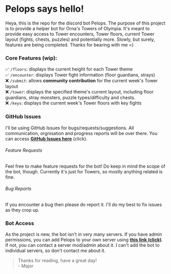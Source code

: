 # Pelops says hello!

Heya, this is the repo for the discord bot Pelops. The purpose of this project is to provide a helper bot for Orna's Towers of Olympia. It's meant to provide easy access to Tower encounters, Tower floors, current Tower layout (fights, chests, puzzles) and potentially more. Slowly, but surely, features are being completed. Thanks for bearing with me =)

### Core Features (wip):

✅ `/floors`: displays the current height for each Tower theme<br>
✅ `/encounter`: displays Tower fight information (floor guardians, strays)<br>
❌ `/submit`: allows **community contribution** for the current week's Tower layout<br>
❌ `/tower`: displays the specified theme's current layout, including floor guardians, stray monsters, puzzle types/difficulty and chests.<br>
❌ `/keys`: displays the current week's Tower floors with key fights<br>

### GitHub Issues

I'll be using GitHub Issues for bugs/requests/suggestions. All communication, orgnisation and progress reports will be over there. You can access **[GitHub Issues here](https://github.com/majorlue/pelops-bot/issues/new/choose)** (click).

###### Feature Requests

Feel free to make feature requests for the bot! Do keep in mind the scope of the bot, though. Currently it's just for Towers, so mostly anything related is fine.

###### Bug Reports

If you encounter a bug then please do report it. I'll do my best to fix issues as they crop up.

### Bot Access

As the project is new, the bot isn't in very many servers. If you have admin permissions, you can add Pelops to your own server using **[this link (click)](https://discord.com/api/oauth2/authorize?client_id=1082499786067935232&permissions=414464658496&scope=applications.commands%20bot)**. If not, you can contact a server mod/admin about it. I can't add the bot to individual servers, so don't contact me about it.

> Thanks for reading, have a great day!<br>- Major
